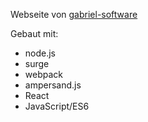 Webseite von [gabriel-software](http://gabriel-software.ch) 

Gebaut mit:

- node.js
- surge
- webpack
- ampersand.js
- React
- JavaScript/ES6